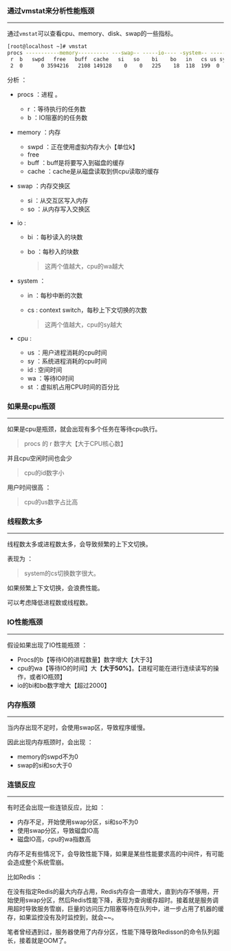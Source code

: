### 通过vmstat来分析性能瓶颈

---

通过`vmstat`可以查看cpu、memory、disk、swap的一些指标。

```bash
[root@localhost ~]# vmstat
procs -----------memory---------- ---swap-- -----io---- -system-- ------cpu-----
 r  b   swpd   free   buff  cache   si   so    bi    bo   in   cs us sy id wa st
 2  0      0 3594216   2108 149128    0    0   225    18  118  199  0  1 99  0  0
```

分析 ：

- procs ：进程 。

  - r ：等待执行的任务数
  - b ：IO阻塞的的任务数

- memory ：内存

  - swpd ：正在使用虚拟内存大小【单位k】
  - free
  - buff ：buff是将要写入到磁盘的缓存
  - cache ：cache是从磁盘读取到供cpu读取的缓存

- swap ：内存交换区

  - si ：从交互区写入内存
  - so ：从内存写入交换区

- io :

  - bi ：每秒读入的块数

  - bo ：每秒入的块数

    > 这两个值越大，cpu的wa越大

- system ：

  - in ：每秒中断的次数

  - cs : context switch，每秒上下文切换的次数

    > 这两个值越大，cpu的sy越大

- cpu :

  - us ：用户进程消耗的cpu时间
  - sy ：系统进程消耗的cpu时间
  - id :  空间时间
  - wa ：等待IO时间
  - st ：虚拟机占用CPU时间的百分比

### 如果是cpu瓶颈

---

如果是cpu是瓶颈，就会出现有多个任务在等待cpu执行。

> procs 的 r 数字大【大于CPU核心数】

并且cpu空闲时间也会少

> cpu的id数字小

用户时间很高 ：

> cpu的us数字占比高



### 线程数太多

---

线程数太多或进程数太多，会导致频繁的上下文切换。

表现为 ：

> system的cs切换数字很大。

如果频繁上下文切换，会浪费性能。

可以考虑降低进程数或线程数。



### IO性能瓶颈

---

假设如果出现了IO性能瓶颈 ：

- Procs的b【等待IO的进程数量】数字增大【大于3】
- cpu的wa【等待IO的时间】大【**大于50%**】。【进程可能在进行连续读写的操作，或者IO瓶颈】
- io的bi和bo数字增大【超过2000】



### 内存瓶颈

---

当内存出现不足时，会使用swap区，导致程序缓慢。

因此出现内存瓶颈时，会出现 ：

- memory的swpd不为0
- swap的si和so大于0



### 连锁反应

---

有时还会出现一些连锁反应，比如 ：

- 内存不足，开始使用swap分区，si和so不为0
- 使用swap分区，导致磁盘IO高
- 磁盘IO高，cpu的wa指数高



内存不足有些情况下，会导致性能下降，如果是某些性能要求高的中间件，有可能会造成整个系统雪崩。

比如Redis ：

在没有指定Redis的最大内存占用，Redis内存会一直增大，直到内存不够用，开始使用swap分区，然后Redis性能下降，表现为查询缓存超时。接着就是服务调用超时导致服务雪崩，巨量的访问压力阻塞等待在队列中，进一步占用了机器的缓存，如果监控没有及时监控到，就会~~。



笔者曾经遇到过，服务器使用了内存分区，性能下降导致Redisson的命令队列超长，接着就是OOM了。







